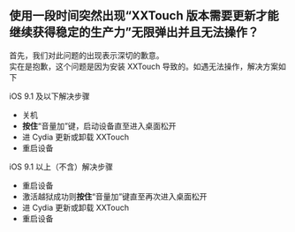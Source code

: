 ## 使用一段时间突然出现“XXTouch 版本需要更新才能继续获得稳定的生产力”无限弹出并且无法操作？
首先，我们对此问题的出现表示深切的歉意。  
实在是抱歉，这个问题是因为安装 XXTouch 导致的。如遇无法操作，解决方案如下  

iOS 9.1 及以下解决步骤  
- 关机  
- **按住**“音量加”键，启动设备直至进入桌面松开  
- 进 Cydia 更新或卸载 XXTouch  
- 重启设备  

iOS 9.1 以上（不含）解决步骤  
- 重启设备  
- 激活越狱成功则**按住**“音量加”键直至再次进入桌面松开  
- 进 Cydia 更新或卸载 XXTouch  
- 重启设备  
